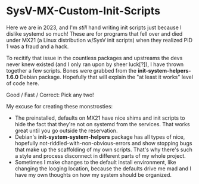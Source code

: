 # SysV-MX-Custom-Init-Scripts
Here we are in 2023, and I'm *still* hand writing init scripts just because I dislike systemd so much!  These are for programs that fell over and died under MX21 (a Linux distribution w/SysV init scripts) when they realized PID 1 was a fraud and a hack.

To recitify that issue in the countless packages and upstreams the devs never knew existed (and I only ran upon by sheer luck[?]), I have thrown together a few scripts.  Bones were grabbed from the __init-system-helpers-1.6.0__ Debian package.  Hopefully that will explain the "at least it works" level of code here.

Good / Fast / Correct:  Pick any two!

My excuse for creating these monstrosties:

* The preinstalled, defaults on MX21 have nice shims and init scripts to hide the fact that they're not on systemd from the services.  That works great until you go outside the reservation.
* Debian's __init-system-system-helpers__ package has all types of nice, hopefully not-riddled-with-non-obvious-errors and show stopping bugs that make up the scaffolding of my own scripts.  That's why there's such a style and process disconnect in different parts of my whole project.
* Sometimes I make changes to the default install environment, like changing the looging location, because the defaults drive me mad and I have my own thoughts on how my system should be organized.
